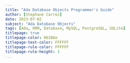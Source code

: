 ```yaml
---
title: "Ada Database Objects Programmer's Guide"
author: [Stephane Carrez]
date: 2023-07-02
subject: "Ada Database Objects"
tags: [Ada, ORM, Database, MySQL, PostgreSQL, SQLite]
titlepage: true
titlepage-color: 06386e
titlepage-text-color: FFFFFF
titlepage-rule-color: FFFFFF
titlepage-rule-height: 1
...
```


